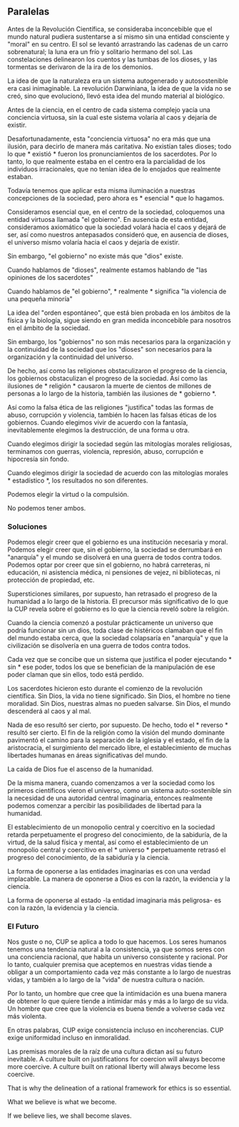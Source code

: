 ## Paralelas

Antes de la Revolución Científica, se consideraba inconcebible que el mundo natural pudiera sustentarse a sí mismo sin una entidad consciente y "moral" en su centro. El sol se levantó arrastrando las cadenas de un carro sobrenatural; la luna era un frío y solitario hermano del sol. Las constelaciones delinearon los cuentos y las tumbas de los dioses, y las tormentas se derivaron de la ira de los demonios.

La idea de que la naturaleza era un sistema autogenerado y autosostenible era casi inimaginable. La revolución Darwiniana, la idea de que la vida no se creó, sino que evolucionó, llevó esta idea del mundo material al biológico.

Antes de la ciencia, en el centro de cada sistema complejo yacía una conciencia virtuosa, sin la cual este sistema volaría al caos y dejaría de existir.

Desafortunadamente, esta "conciencia virtuosa" no era más que una ilusión, para decirlo de manera más caritativa. No existían tales dioses; todo lo que * existió * fueron los pronunciamientos de los sacerdotes. Por lo tanto, lo que realmente estaba en el centro era la parcialidad de los individuos irracionales, que no tenían idea de lo enojados que realmente estaban.

Todavía tenemos que aplicar esta misma iluminación a nuestras concepciones de la sociedad, pero ahora es * esencial * que lo hagamos.

Consideramos esencial que, en el centro de la sociedad, coloquemos una entidad virtuosa llamada "el gobierno". En ausencia de esta entidad, consideramos axiomático que la sociedad volará hacia el caos y dejará de ser, así como nuestros antepasados consideró que, en ausencia de dioses, el universo mismo volaría hacia el caos y dejaría de existir.

Sin embargo, "el gobierno" no existe más que "dios" existe.

Cuando hablamos de "dioses", realmente estamos hablando de "las opiniones de los sacerdotes"

Cuando hablamos de "el gobierno", * realmente * significa "la violencia de una pequeña minoría"

La idea del "orden espontáneo", que está bien probada en los ámbitos de la física y la biología, sigue siendo en gran medida inconcebible para nosotros en el ámbito de la sociedad.

Sin embargo, los "gobiernos" no son más necesarios para la organización y la continuidad de la sociedad que los "dioses" son necesarios para la organización y la continuidad del universo.

De hecho, así como las religiones obstaculizaron el progreso de la ciencia, los gobiernos obstaculizan el progreso de la sociedad. Así como las ilusiones de * religión * causaron la muerte de cientos de millones de personas a lo largo de la historia, también las ilusiones de * gobierno *.

Así como la falsa ética de las religiones "justifica" todas las formas de abuso, corrupción y violencia, también lo hacen las falsas éticas de los gobiernos. Cuando elegimos vivir de acuerdo con la fantasía, inevitablemente elegimos la destrucción, de una forma u otra.

Cuando elegimos dirigir la sociedad según las mitologías morales religiosas, terminamos con guerras, violencia, represión, abuso, corrupción e hipocresía sin fondo.

Cuando elegimos dirigir la sociedad de acuerdo con las mitologías morales * estadístico *, los resultados no son diferentes.

Podemos elegir la virtud o la compulsión.

No podemos tener ambos.

### Soluciones

Podemos elegir creer que el gobierno es una institución necesaria y moral. Podemos elegir creer que, sin el gobierno, la sociedad se derrumbará en "anarquía" y el mundo se disolverá en una guerra de todos contra todos. Podemos optar por creer que sin el gobierno, no habrá carreteras, ni educación, ni asistencia médica, ni pensiones de vejez, ni bibliotecas, ni protección de propiedad, etc.

Supersticiones similares, por supuesto, han retrasado el progreso de la humanidad a lo largo de la historia. El precursor más significativo de lo que la CUP revela sobre el gobierno es lo que la ciencia reveló sobre la religión.

Cuando la ciencia comenzó a postular prácticamente un universo que podría funcionar sin un dios, toda clase de histéricos clamaban que el fin del mundo estaba cerca, que la sociedad colapsaría en "anarquía" y que la civilización se disolvería en una guerra de todos contra todos.

Cada vez que se concibe que un sistema que justifica el poder ejecutando * sin * ese poder, todos los que se benefician de la manipulación de ese poder claman que sin ellos, todo está perdido.

Los sacerdotes hicieron esto durante el comienzo de la revolución científica. Sin Dios, la vida no tiene significado. Sin Dios, el hombre no tiene moralidad. Sin Dios, nuestras almas no pueden salvarse. Sin Dios, el mundo descenderá al caos y al mal.

Nada de eso resultó ser cierto, por supuesto. De hecho, todo el * reverso * resultó ser cierto. El fin de la religión como la visión del mundo dominante pavimentó el camino para la separación de la iglesia y el estado, el fin de la aristocracia, el surgimiento del mercado libre, el establecimiento de muchas libertades humanas en áreas significativas del mundo.

La caída de Dios fue el ascenso de la humanidad.

De la misma manera, cuando comenzamos a ver la sociedad como los primeros científicos vieron el universo, como un sistema auto-sostenible sin la necesidad de una autoridad central imaginaria, entonces realmente podemos comenzar a percibir las posibilidades de libertad para la humanidad.

El establecimiento de un monopolio central y coercitivo en la sociedad retarda perpetuamente el progreso del conocimiento, de la sabiduría, de la virtud, de la salud física y mental, así como el establecimiento de un monopolio central y coercitivo en el * universo * perpetuamente retrasó el progreso del conocimiento, de la sabiduría y la ciencia.

La forma de oponerse a las entidades imaginarias es con una verdad implacable. La manera de oponerse a Dios es con la razón, la evidencia y la ciencia.

La forma de oponerse al estado -la entidad imaginaria más peligrosa- es con la razón, la evidencia y la ciencia.

### El Futuro

Nos guste o no, CUP se aplica a todo lo que hacemos. Los seres humanos tenemos una tendencia natural a la consistencia, ya que somos seres con una conciencia racional, que habita un universo consistente y racional. Por lo tanto, cualquier premisa que aceptemos en nuestras vidas tiende a obligar a un comportamiento cada vez más constante a lo largo de nuestras vidas, y también a lo largo de la "vida" de nuestra cultura o nación.

Por lo tanto, un hombre que cree que la intimidación es una buena manera de obtener lo que quiere tiende a intimidar más y más a lo largo de su vida. Un hombre que cree que la violencia es buena tiende a volverse cada vez más violenta.

En otras palabras, CUP exige consistencia incluso en incoherencias. CUP exige uniformidad incluso en inmoralidad.

Las premisas morales de la raíz de una cultura dictan así su futuro inevitable. A culture built on justifications for coercion will always become more coercive. A culture built on rational liberty will always become less coercive.

That is why the delineation of a rational framework for ethics is so essential.

What we believe is what we become.

If we believe lies, we shall become slaves.